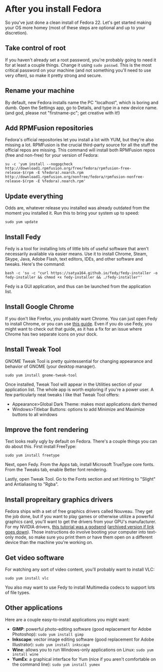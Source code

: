 # After you install Fedora

So you've just done a clean install of Fedora 22. Let's get started making your OS more homey (most of these steps are optional and up to your discretion).

## Take control of root

If you haven't already set a root password, you're probably going to need it for at least a couple things. Change it using `sudo passwd`. This is the most critical password on your machine (and not something you'll need to use very often), so make it pretty strong and secure.

## Rename your machine

By default, new Fedora installs name the PC "localhost", which is boring and dumb. Open the Settings app, go to Details, and type in a new device name. (and god, please not "firstname-pc"; get creative with it!)

## Add RPMFusion repositories

Fedora's official repositories let you install a lot with YUM, but they're also missing a lot. RPMFusion is the crucial third-party source for all the stuff the official repos are missing. This command will install both RPMFusion repos (free and non-free) for your version of Fedora:

```
su -c 'yum install --nogpgcheck http://download1.rpmfusion.org/free/fedora/rpmfusion-free-release-$(rpm -E %fedora).noarch.rpm http://download1.rpmfusion.org/nonfree/fedora/rpmfusion-nonfree-release-$(rpm -E %fedora).noarch.rpm'
```

## Update everything

Odds are, whatever release you installed was already outdated from the moment you installed it. Run this to bring your system up to speed:

```
sudo yum update
```

## Install Fedy

Fedy is a tool for installing lots of little bits of useful software that aren't necessarily available via easier means. Use it to install Chrome, Steam, Skype, Java, Adobe Flash, text editors, IDEs, and other software and tweaks. Here's the command:

```
bash -c 'su -c "curl https://satya164.github.io/fedy/fedy-installer -o fedy-installer && chmod +x fedy-installer && ./fedy-installer"'
```

Fedy is a GUI application, and thus can be launched from the application list.

## Install Google Chrome

If you don't like Firefox, you probably want Chrome. You can just open Fedy to install Chrome, or you can use [this guide](https://github.com/oxguy3/fedora-scratch/blob/master/google-chrome.md). Even if you do use Fedy, you might want to check out that guide, as it has a fix for an issue where Chrome has two separate icons on your dock.

## Install Tweak Tool

GNOME Tweak Tool is pretty quintessential for changing appearance and behavior of GNOME (your desktop manager).

```
sudo yum install gnome-tweak-tool
```

Once installed, Tweak Tool will appear in the Utilities section of your application list. The whole app is worth exploring if you're a power user. A few particularly neat tweaks I like that Tweak Tool offers:

* Appearance>Global Dark Theme: makes most applications dark themed
* Windows>Titlebar Buttons: options to add Minimize and Maximize buttons to all windows

## Improve the font rendering

Text looks really ugly by default on Fedora. There's a couple things you can do about this. First install FreeType:

```
sudo yum install freetype
```

Next, open Fedy. From the Apps tab, install Microsoft TrueType core fonts. From the Tweaks tab, enable Better font rendering.

Lastly, open Tweak Tool. Go to the Fonts section and set Hinting to "Slight" and Antialiasing to "Rgba".

## Install propreitary graphics drivers

Fedora ships with a set of free graphics drivers called Nouveau. They get the job done, but if you want to play games or otherwise utilize a powerful graphics card, you'll want to get the drivers from your GPU's manufacturer. For my NVIDIA drivers, [this tutorial was a godsend](https://kaischroed.wordpress.com/howto-install-nvidia-driver-on-fedora-replacing-nouveau/) ([archived version if link goes down](https://archive.is/M2deU)). Those instructions do involve booting your computer into text-only mode, so make sure you print them or have them open on a different device than the machine you're working on.

## Get video software

For watching any sort of video content, you'll probably want to install VLC:

```
sudo yum install vlc
```

You also may want to use Fedy to install Multimedia codecs to support lots of file types.

## Other applications

Here are a couple easy-to-install applications you might want:

* **GIMP**: powerful photo-editing software (good replacement for Adobe Photoshop): `sudo yum install gimp`
* **Inkscape**: vector image editing software (good replacement for Adobe Illustrator): `sudo yum install inkscape` 
* **Wine**: allows you to run Windows-only applications on Linux: `sudo yum install wine`
* **YumEx**: a graphical interface for Yum (nice if you aren't comfortable on the command line): `sudo yum install yumex`
